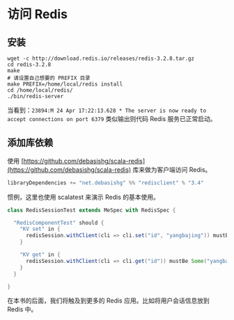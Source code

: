 # 访问 Redis

## 安装

```
wget -c http://download.redis.io/releases/redis-3.2.8.tar.gz
cd redis-3.2.8
make
# 请设置自己想要的 PREFIX 目录
make PREFIX=/home/local/redis install
cd /home/local/redis/
./bin/redis-server
```

当看到：`23894:M 24 Apr 17:22:13.628 * The server is now ready to accept connections on port 6379` 类似输出则代码 Redis 
服务已正常启动。

## 添加库依赖

使用 [https://github.com/debasishg/scala-redis](https://github.com/debasishg/scala-redis) 库来做为客户端访问 Redis。

```scala
libraryDependencies += "net.debasishg" %% "redisclient" % "3.4"
```

惯例，这里也使用 scalatest 来演示 Redis 的基本使用。

```scala
class RedisSessionTest extends MeSpec with RedisSpec {

  "RedisComponentTest" should {
    "KV set" in {
      redisSession.withClient(cli => cli.set("id", "yangbajing")) mustBe true
    }

    "KV get" in {
      redisSession.withClient(cli => cli.get("id")) mustBe Some("yangbajing")
    }
  }

}
```

在本书的后面，我们将触及到更多的 Redis 应用。比如将用户会话信息放到 Redis 中。
